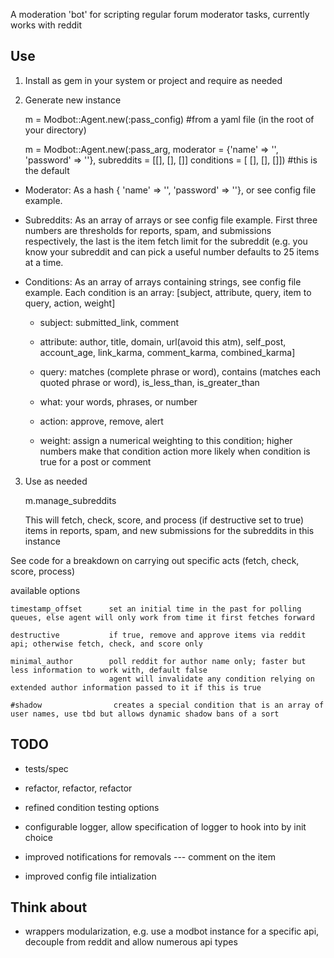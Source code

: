 A moderation 'bot' for scripting regular forum moderator tasks, currently works with reddit

Use
---

1. Install as gem in your system or project and require as needed

2. Generate new instance

    m = Modbot::Agent.new(:pass_config) #from a yaml file (in the root of your directory)

    m = Modbot::Agent.new(:pass_arg, moderator = {'name' => '', 'password' => ''},
                                 subreddits = [[], [], []]
                                 conditions = [ [], [], []]) #this is the default


  - Moderator: As a hash { 'name' => '', 'password' => ''}, or see config file example.

  - Subreddits: As an array of arrays or see config file example. First three numbers are thresholds for reports, spam, and submissions respectively, the last is the item fetch limit for the subreddit (e.g. you know your subreddit and can pick a useful number defaults to 25 items at a time.

  - Conditions: As an array of arrays containing strings, see config file example. Each condition is an array: [subject, attribute, query, item to query, action, weight]
 
    - subject: submitted_link, comment

    - attribute: author, title, domain, url(avoid this atm), self_post, account_age, link_karma, comment_karma, combined_karma]

    - query: matches (complete phrase or word), contains (matches each quoted phrase or word), is_less_than, is_greater_than

    - what: your words, phrases, or number

    - action: approve, remove, alert

    - weight: assign a numerical weighting to this condition; higher numbers make that condition action more likely when condition is true for a post or comment

3. Use as needed

    m.manage_subreddits

   This will fetch, check, score, and process (if destructive set to true) items in reports, spam, and new submissions for the subreddits in this instance

See code for a breakdown on carrying out specific acts (fetch, check, score, process)

available options

    timestamp_offset      set an initial time in the past for polling queues, else agent will only work from time it first fetches forward
    
    destructive           if true, remove and approve items via reddit api; otherwise fetch, check, and score only
    
    minimal_author        poll reddit for author name only; faster but less information to work with, default false
                          agent will invalidate any condition relying on extended author information passed to it if this is true
    
    #shadow                creates a special condition that is an array of user names, use tbd but allows dynamic shadow bans of a sort


TODO
---

- tests/spec

- refactor, refactor, refactor

- refined condition testing options

- configurable logger, allow specification of logger to hook into by init choice 

- improved notifications for removals --- comment on the item

- improved config file intialization

Think about
---

  - wrappers modularization, e.g. use a modbot instance for a specific api, decouple from reddit and allow numerous api types

